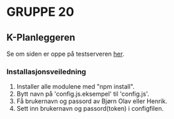 # GRUPPE 20

## K-Planleggeren

Se om siden er oppe på testserveren [her](http://www.hektisk.no).

### Installasjonsveiledning

1. Installer alle modulene med "npm install".
1. Bytt navn på 'config.js.eksempel' til 'config.js'.
1. Få brukernavn og passord av Bjørn Olav eller Henrik.
1. Sett inn brukernavn og passord(token) i configfilen.
